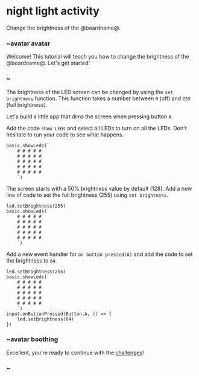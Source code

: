 # night light activity

Change the brightness of the @boardname@.

### ~avatar avatar

Welcome! This tutorial will teach you how to change the brightness of the @boardname@. Let's get started!

### ~

The brightness of the LED screen can be changed by using the `set brightness` function. This function takes a number between ``0`` (off) and ``255`` (full brightness).

Let's build a little app that dims the screen when pressing button ``A``.

Add the code `show LEDs` and select all LEDs to turn on all the LEDs. Don't hesitate to run your code to see what happens.

```blocks
basic.showLeds(`
    # # # # #
    # # # # #
    # # # # #
    # # # # #
    # # # # #
    `)
```

The screen starts with a 50% brightness value by default (128). Add a new line of code to set the full brightness (255) using `set brightness`.

```blocks
led.setBrightness(255)
basic.showLeds(`
    # # # # #
    # # # # #
    # # # # #
    # # # # #
    # # # # #
    `)
```

Add a new event handler for `on button pressed(A)` and add the code to set the brightness to `64`.


```blocks
led.setBrightness(255)
basic.showLeds(`
    # # # # #
    # # # # #
    # # # # #
    # # # # #
    # # # # #
    `)
input.onButtonPressed(Button.A, () => {
    led.setBrightness(64)
})

```



### ~avatar boothing

Excellent, you're ready to continue with the [challenges](/lessons/night-light/challenges)!

### ~

